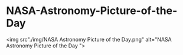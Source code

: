 # NASA-Astronomy-Picture-of-the-Day


<img src"./img/NASA Astronomy Picture of the Day.png" alt="NASA Astronomy Picture of the Day
">